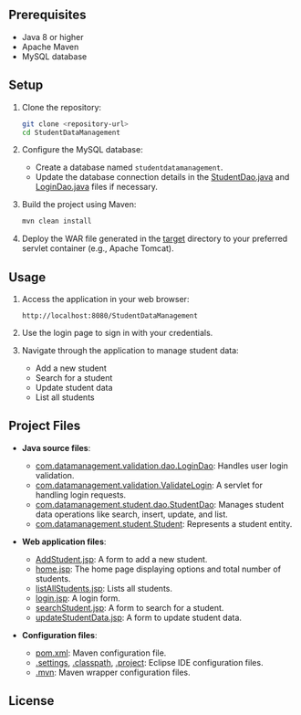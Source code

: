 
## Prerequisites

- Java 8 or higher
- Apache Maven
- MySQL database

## Setup

1. Clone the repository:
    ```sh
    git clone <repository-url>
    cd StudentDataManagement
    ```

2. Configure the MySQL database:
    - Create a database named `studentdatamanagement`.
    - Update the database connection details in the [StudentDao.java](http://_vscodecontentref_/27) and [LoginDao.java](http://_vscodecontentref_/28) files if necessary.

3. Build the project using Maven:
    ```sh
    mvn clean install
    ```

4. Deploy the WAR file generated in the [target](http://_vscodecontentref_/29) directory to your preferred servlet container (e.g., Apache Tomcat).

## Usage

1. Access the application in your web browser:
    ```
    http://localhost:8080/StudentDataManagement
    ```

2. Use the login page to sign in with your credentials.

3. Navigate through the application to manage student data:
    - Add a new student
    - Search for a student
    - Update student data
    - List all students

## Project Files

- **Java source files**:
    - [com.datamanagement.validation.dao.LoginDao](http://_vscodecontentref_/30): Handles user login validation.
    - [com.datamanagement.validation.ValidateLogin](http://_vscodecontentref_/31): A servlet for handling login requests.
    - [com.datamanagement.student.dao.StudentDao](http://_vscodecontentref_/32): Manages student data operations like search, insert, update, and list.
    - [com.datamanagement.student.Student](http://_vscodecontentref_/33): Represents a student entity.

- **Web application files**:
    - [AddStudent.jsp](http://_vscodecontentref_/34): A form to add a new student.
    - [home.jsp](http://_vscodecontentref_/35): The home page displaying options and total number of students.
    - [listAllStudents.jsp](http://_vscodecontentref_/36): Lists all students.
    - [login.jsp](http://_vscodecontentref_/37): A login form.
    - [searchStudent.jsp](http://_vscodecontentref_/38): A form to search for a student.
    - [updateStudentData.jsp](http://_vscodecontentref_/39): A form to update student data.

- **Configuration files**:
    - [pom.xml](http://_vscodecontentref_/40): Maven configuration file.
    - [.settings](http://_vscodecontentref_/41), [.classpath](http://_vscodecontentref_/42), [.project](http://_vscodecontentref_/43): Eclipse IDE configuration files.
    - [.mvn](http://_vscodecontentref_/44): Maven wrapper configuration files.

## License



